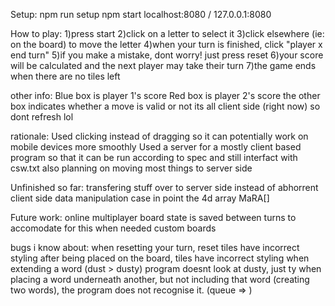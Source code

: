 Setup:
    npm run setup
    npm start
    localhost:8080 / 127.0.0.1:8080

How to play:
    1)press start
    2)click on a letter to select it
    3)click elsewhere (ie: on the board) to move the letter
    4)when your turn is finished, click "player x end turn"
    5)if you make a mistake, dont worry! just press reset
    6)your score will be calculated and the next player may take their turn
    7)the game ends when there are no tiles left

other info:
    Blue box is player 1's score
    Red box is player 2's score
    the other box indicates whether a move is valid or not
    its all client side (right now) so dont refresh lol

rationale:
    Used clicking instead of dragging so it can potentially work on mobile devices more smoothly
    Used a server for a mostly client based program so that it can be run according to spec and still interfact with csw.txt
        also planning on moving most things to server side

Unfinished so far:
    transfering stuff over to server side instead of abhorrent client side data manipulation
        case in point the 4d array MaRA[]

Future work:
    online multiplayer
        board state is saved between turns to accomodate for this when needed
    custom boards

bugs i know about:
    when resetting your turn, reset tiles have incorrect styling
    after being placed on the board, tiles have incorrect styling
    when extending a word (dust > dusty) program doesnt look at dusty, just ty
    when placing a word underneath another, but not including that word (creating two words), the program does not recognise it. (queue => )